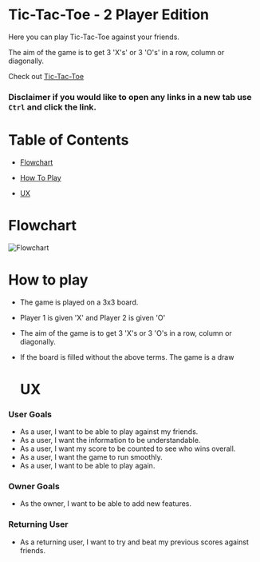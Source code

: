 # Tic-Tac-Toe - 2 Player Edition
Here you can play Tic-Tac-Toe against your friends.

The aim of the game is to get 3 'X's' or 3 'O's' in a row, column or diagonally.

Check out [Tic-Tac-Toe](https://tic-tac-toe-2-player.herokuapp.com/)

### **Disclaimer if you would like to open any links in a new tab use `Ctrl` and click the link.**

# Table of Contents
  
  - <p><a href="#flowchart">Flowchart</a></p>
  - <p><a href="#how-to-play">How To Play</a></p>
  - <p><a href="#ux">UX</a></p>

# Flowchart
![Flowchart](https://res.cloudinary.com/dp9lxtk3y/image/upload/v1681663239/p3-tic-tac-toe/flowchart-start.drawio_4_lrgkpj.png)


# How to play
- The game is played on a 3x3 board.
- Player 1 is given 'X' and Player 2 is given 'O'
- The aim of the game is to get 3 'X's or 3 'O's in a row, column or diagonally.
- If the board is filled without the above terms. The game is a draw

  # UX
### **User Goals** 
- As a user, I want to be able to play against my friends.
- As a user, I want the information to be understandable.
- As a user, I want my score to be counted to see who wins overall.
- As a user, I want the game to run smoothly.
- As a user, I want to be able to play again.

### **Owner Goals**
- As the owner, I want to be able to add new features.

### **Returning User**
- As a returning user, I want to try and beat my previous scores against friends.


